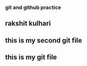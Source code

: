 ### git and github practice

## rakshit kulhari

## this is my second git file
## this is my git file
